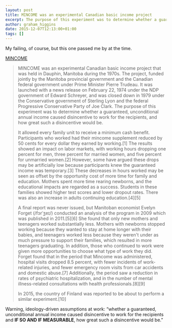 ```yaml
---
layout: post
title: MINCOME was an experimental Canadian basic income project
excerpt: The purpose of this experiment was to determine whether a guaranteed, unconditional annual income caused disincentive to work for the recipients, and how great such a disincentive would be.
author: graham_higgins
date: 2015-12-07T12:13:00+01:00
tags: []
---
```


My failing, of course, but this one passed me by at the time.

[MINCOME](https://en.wikipedia.org/wiki/MINCOME)

> MINCOME was an experimental Canadian basic income project that was held in Dauphin, Manitoba during the 1970s. The project, funded jointly by the Manitoba provincial government and the Canadian federal government under Prime Minister Pierre Trudeau. It was launched with a news release on February 22, 1974 under the NDP government of Edward Schreyer, and was closed down in 1979 under the Conservative government of Sterling Lyon and the federal Progressive Conservative Party of Joe Clark. The purpose of this experiment was to determine whether a guaranteed, unconditional annual income caused disincentive to work for the recipients, and how great such a disincentive would be.
> 
> It allowed every family unit to receive a minimum cash benefit. Participants who worked had their mincome supplement reduced by 50 cents for every dollar they earned by working.[1] The results showed an impact on labor markets, with working hours dropping one percent for men, three percent for married women, and five percent for unmarried women.[2] However, some have argued these drops may be artificially low because participants knew the guaranteed income was temporary.[3] These decreases in hours worked may be seen as offset by the opportunity cost of more time for family and education. Mothers spent more time rearing newborns, and the educational impacts are regarded as a success. Students in these families showed higher test scores and lower dropout rates. There was also an increase in adults continuing education.[4][5]
> 
> A final report was never issued, but Manitoban economist Evelyn Forget (/fɔrˈʒeɪ/) conducted an analysis of the program in 2009 which was published in 2011.[5][6] She found that only new mothers and teenagers worked substantially less. Mothers with newborns stopped working because they wanted to stay at home longer with their babies, and teenagers worked less because they weren't under as much pressure to support their families, which resulted in more teenagers graduating. In addition, those who continued to work were given more opportunities to choose what type of work they did. Forget found that in the period that Mincome was administered, hospital visits dropped 8.5 percent, with fewer incidents of work-related injuries, and fewer emergency room visits from car accidents and domestic abuse.[7] Additionally, the period saw a reduction in rates of psychiatric hospitalization, and in the number of mental illness-related consultations with health professionals.[8][9]
> 
> In 2015, the country of Finland was reported to be about to perform a similar experiment.[10]
>

Warning, ideology-driven assumptions at work: “whether a guaranteed, unconditional annual income caused disincentive to work for the recipients and **IF SO AND IF MEASURABLE**, how great such a disincentive would be.”
